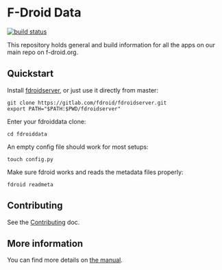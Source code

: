 # F-Droid Data

[![build status](https://gitlab.com/ci/projects/5274/status.png?ref=master)](https://gitlab.com/ci/projects/5274?ref=master)

This repository holds general and build information for all the apps on our
main repo on f-droid.org.

## Quickstart

Install [fdroidserver](https://gitlab.com/fdroid/fdroidserver), or just
use it directly from master:

	git clone https://gitlab.com/fdroid/fdroidserver.git
	export PATH="$PATH:$PWD/fdroidserver"

Enter your fdroiddata clone:

	cd fdroiddata

An empty config file should work for most setups:

	touch config.py

Make sure fdroid works and reads the metadata files properly:

	fdroid readmeta

## Contributing

See the [Contributing](CONTRIBUTING.md) doc.

## More information

You can find more details on [the manual](https://f-droid.org/manual/).
